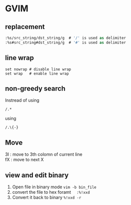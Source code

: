 # GVIM
## replacement

```tcsh
:%s/src_string/dst_string/g  # '/' is used as delimiter 
:%s#src_string#dst_string/g  # '#' is used as delimiter 
```

## line wrap
```
set nowrap # disable line wrap
set wrap   # enable line wrap
```
## non-greedy search 

Instread of using 
```
/.*
```
using 
```
/.\{-}
```

## Move 

3l  : move to 3th colomn of current line <br>
fX  : move to next X

## view and edit binary
1. Open file in binary mode 
```vim -b bin_file```
2. convert the file to hex foramt
```   :%!xxd ```
3. Convert it back to binary
```%!xxd -r```
